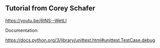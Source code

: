 ## Tutorial from Corey Schafer

https://youtu.be/6tNS--WetLI


Documentation:

https://docs.python.org/3/library/unittest.html#unittest.TestCase.debug

